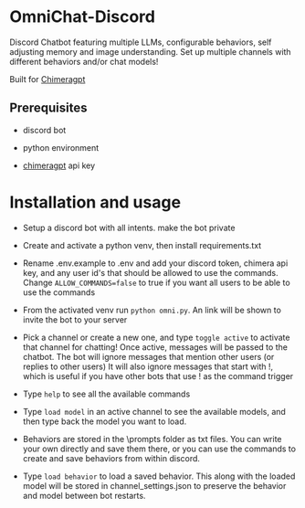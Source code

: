 # OmniChat-Discord
Discord Chatbot featuring multiple LLMs, configurable behaviors, self adjusting memory and image understanding. Set up multiple channels with different behaviors and/or chat models!

Built for [Chimeragpt](https://chimeragpt.adventblocks.cc/)

## Prerequisites

- discord bot

- python environment

- [chimeragpt](https://chimeragpt.adventblocks.cc/) api key

# Installation and usage

- Setup a discord bot with all intents. make the bot private

- Create and activate a python venv, then install requirements.txt

- Rename .env.example to .env and add your discord token, chimera api key, and any user id's that should be allowed to use the commands. Change `ALLOW_COMMANDS=false` to true if you want all users to be able to use the commands

- From the activated venv run `python omni.py`. An link will be shown to invite the bot to your server

- Pick a channel or create a new one, and type `toggle active` to activate that channel for chatting! Once active, messages will be passed to the chatbot. The bot will ignore messages that mention other users (or replies to other users) It will also ignore messages that start with !, which is useful if you have other bots that use ! as the command trigger

- Type `help` to see all the available commands

- Type `load model` in an active channel to see the available models, and then type back the model you want to load.

- Behaviors are stored in the \prompts folder as txt files. You can write your own directly and save them there, or you can use the commands to create and save behaviors from within discord. 

- Type `load behavior` to load a saved behavior. This along with the loaded model will be stored in channel_settings.json to preserve the behavior and model between bot restarts. 
